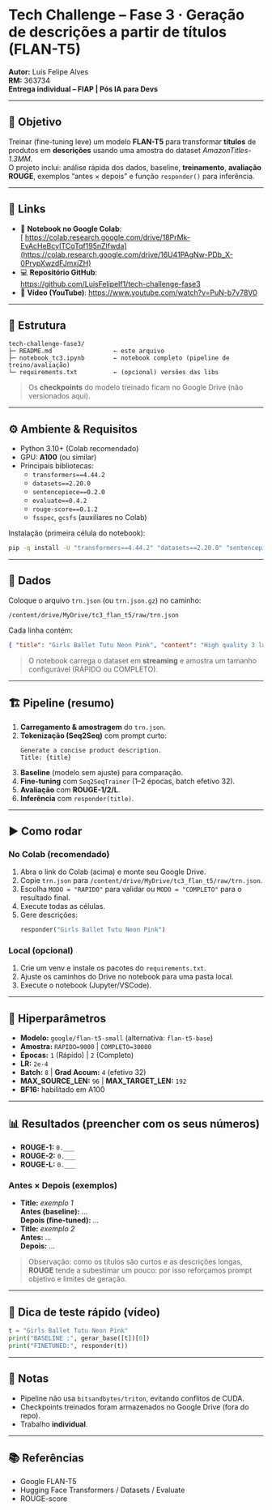 # Tech Challenge – Fase 3 · Geração de descrições a partir de títulos (FLAN-T5)

**Autor:** Luís Felipe Alves  
**RM:** 363734  
**Entrega individual – FIAP | Pós IA para Devs**

---

## 🎯 Objetivo
Treinar (fine-tuning leve) um modelo **FLAN-T5** para transformar **títulos** de produtos em **descrições** usando uma amostra do dataset *AmazonTitles-1.3MM*.  
O projeto inclui: análise rápida dos dados, baseline, **treinamento**, **avaliação ROUGE**, exemplos “antes × depois” e função `responder()` para inferência.

---

## 🔗 Links
- 📓 **Notebook no Google Colab**:  
 [ https://colab.research.google.com/drive/18PrMk-EvAcHeBcyITCqTqf195nZlfwda](https://colab.research.google.com/drive/16U41PAgNw-PDb_X-0PrypXwzdFJmxjZH)
- 💻 **Repositório GitHub**:  
  https://github.com/LuisFelipelf1/tech-challenge-fase3
- 🎥 **Vídeo (YouTube)**: https://www.youtube.com/watch?v=PuN-b7v78V0

---

## 🧱 Estrutura
```
tech-challenge-fase3/
├─ README.md                 ← este arquivo
├─ notebook_tc3.ipynb        ← notebook completo (pipeline de treino/avaliação)
└─ requirements.txt          ← (opcional) versões das libs
```

> Os **checkpoints** do modelo treinado ficam no Google Drive (não versionados aqui).

---

## ⚙️ Ambiente & Requisitos

- Python 3.10+ (Colab recomendado)
- GPU: **A100** (ou similar)
- Principais bibliotecas:
  - `transformers==4.44.2`
  - `datasets==2.20.0`
  - `sentencepiece==0.2.0`
  - `evaluate==0.4.2`
  - `rouge-score==0.1.2`
  - `fsspec`, `gcsfs` (auxiliares no Colab)

Instalação (primeira célula do notebook):
```bash
pip -q install -U "transformers==4.44.2" "datasets==2.20.0" "sentencepiece==0.2.0"                  "evaluate==0.4.2" "rouge-score==0.1.2" fsspec gcsfs
```

---

## 📁 Dados
Coloque o arquivo `trn.json` (ou `trn.json.gz`) no caminho:
```
/content/drive/MyDrive/tc3_flan_t5/raw/trn.json
```

Cada linha contém:
```json
{ "title": "Girls Ballet Tutu Neon Pink", "content": "High quality 3 layer ballet tutu..." }
```

> O notebook carrega o dataset em **streaming** e amostra um tamanho configurável (RÁPIDO ou COMPLETO).

---

## 🏗️ Pipeline (resumo)
1. **Carregamento & amostragem** do `trn.json`.
2. **Tokenização (Seq2Seq)** com prompt curto:
   ```
   Generate a concise product description.
   Title: {title}
   ```
3. **Baseline** (modelo sem ajuste) para comparação.
4. **Fine-tuning** com `Seq2SeqTrainer` (1–2 épocas, batch efetivo 32).
5. **Avaliação** com **ROUGE-1/2/L**.
6. **Inferência** com `responder(title)`.

---

## ▶️ Como rodar

### No Colab (recomendado)
1. Abra o link do Colab (acima) e monte seu Google Drive.  
2. Copie `trn.json` para `/content/drive/MyDrive/tc3_flan_t5/raw/trn.json`.  
3. Escolha `MODO = "RAPIDO"` para validar ou `MODO = "COMPLETO"` para o resultado final.  
4. Execute todas as células.  
5. Gere descrições:
   ```python
   responder("Girls Ballet Tutu Neon Pink")
   ```

### Local (opcional)
1. Crie um venv e instale os pacotes do `requirements.txt`.  
2. Ajuste os caminhos do Drive no notebook para uma pasta local.  
3. Execute o notebook (Jupyter/VSCode).

---

## 🔧 Hiperparâmetros
- **Modelo:** `google/flan-t5-small` (alternativa: `flan-t5-base`)
- **Amostra:** `RÁPIDO=9000` | `COMPLETO=30000`  
- **Épocas:** `1` (Rápido) | `2` (Completo)  
- **LR:** `2e-4`  
- **Batch:** `8` | **Grad Accum:** `4` (efetivo 32)  
- **MAX_SOURCE_LEN:** `96` | **MAX_TARGET_LEN:** `192`  
- **BF16:** habilitado em A100

---

## 📊 Resultados (preencher com os seus números)
- **ROUGE-1:** `0.___`
- **ROUGE-2:** `0.___`
- **ROUGE-L:** `0.___`

### Antes × Depois (exemplos)
- **Title:** _exemplo 1_  
  **Antes (baseline):** _…_  
  **Depois (fine-tuned):** _…_
- **Title:** _exemplo 2_  
  **Antes:** _…_  
  **Depois:** _…_

> Observação: como os títulos são curtos e as descrições longas, **ROUGE** tende a subestimar um pouco: por isso reforçamos prompt objetivo e limites de geração.

---

## 🧪 Dica de teste rápido (vídeo)
```python
t = "Girls Ballet Tutu Neon Pink"
print("BASELINE :", gerar_base([t])[0])
print("FINETUNED:", responder(t))
```

---

## 📝 Notas
- Pipeline não usa `bitsandbytes/triton`, evitando conflitos de CUDA.
- Checkpoints treinados foram armazenados no Google Drive (fora do repo).
- Trabalho **individual**. 

---

## 📚 Referências
- Google FLAN-T5  
- Hugging Face Transformers / Datasets / Evaluate  
- ROUGE-score
